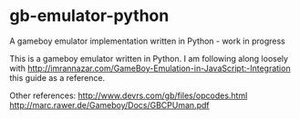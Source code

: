 # gb-emulator-python
A gameboy emulator implementation written in Python - work in progress

This is a gameboy emulator written in Python.  I am following along loosely with
http://imrannazar.com/GameBoy-Emulation-in-JavaScript:-Integration this guide as
a reference.

Other references:
http://www.devrs.com/gb/files/opcodes.html
http://marc.rawer.de/Gameboy/Docs/GBCPUman.pdf



